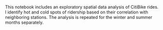 This notebook includes an exploratory spatial data analysis of CitiBike rides. I identify hot and cold spots of ridership based on
their correlation with neighboring stations. The analysis is repeated for the winter and summer months separately.



